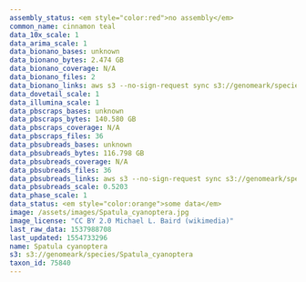 ```yaml
---
assembly_status: <em style="color:red">no assembly</em>
common_name: cinnamon teal
data_10x_scale: 1
data_arima_scale: 1
data_bionano_bases: unknown
data_bionano_bytes: 2.474 GB
data_bionano_coverage: N/A
data_bionano_files: 2
data_bionano_links: aws s3 --no-sign-request sync s3://genomeark/species/Spatula_cyanoptera/bSpaCya1/genomic_data/bionano/ .<br>
data_dovetail_scale: 1
data_illumina_scale: 1
data_pbscraps_bases: unknown
data_pbscraps_bytes: 140.580 GB
data_pbscraps_coverage: N/A
data_pbscraps_files: 36
data_pbsubreads_bases: unknown
data_pbsubreads_bytes: 116.798 GB
data_pbsubreads_coverage: N/A
data_pbsubreads_files: 36
data_pbsubreads_links: aws s3 --no-sign-request sync s3://genomeark/species/Spatula_cyanoptera/bSpaCya1/genomic_data/pacbio/ . --exclude "*scraps.bam"<br>
data_pbsubreads_scale: 0.5203
data_phase_scale: 1
data_status: <em style="color:orange">some data</em>
image: /assets/images/Spatula_cyanoptera.jpg
image_license: "CC BY 2.0 Michael L. Baird (wikimedia)"
last_raw_data: 1537988708
last_updated: 1554733296
name: Spatula cyanoptera
s3: s3://genomeark/species/Spatula_cyanoptera
taxon_id: 75840
---
```

